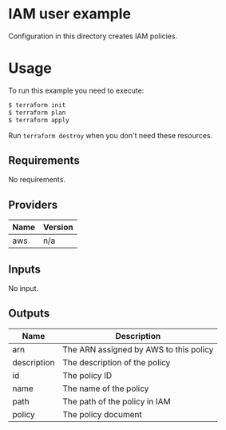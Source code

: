# IAM user example

Configuration in this directory creates IAM policies.

# Usage

To run this example you need to execute:

```bash
$ terraform init
$ terraform plan
$ terraform apply
```

Run `terraform destroy` when you don't need these resources.

<!-- BEGINNING OF PRE-COMMIT-TERRAFORM DOCS HOOK -->
## Requirements

No requirements.

## Providers

| Name | Version |
|------|---------|
| aws | n/a |

## Inputs

No input.

## Outputs

| Name | Description |
|------|-------------|
| arn | The ARN assigned by AWS to this policy |
| description | The description of the policy |
| id | The policy ID |
| name | The name of the policy |
| path | The path of the policy in IAM |
| policy | The policy document |

<!-- END OF PRE-COMMIT-TERRAFORM DOCS HOOK -->
